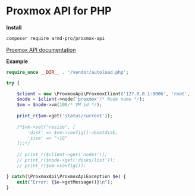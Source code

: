# Proxmox API for PHP

**Install**
```bash
composer require armd-pro/proxmox-api
```

[Proxmox API documentation](https://pve.proxmox.com/pve-docs/api-viewer/index.html)

**Example**
```php
require_once __DIR__ . '/vendor/autoload.php';

try {

    $client = new \ProxmoxApi\ProxmoxClient('127.0.0.1:8006', 'root', 'password', 'pam');
    $node = $client->node('proxmox'/* Node name */);
    $vm = $node->vm(100/* VM id */);
    
    print_r($vm->get('status/current'));
    
    /*$vm->set("resize", [
        'disk' => $vm->config()->bootdisk,
        'size' => "+1G"
    ]);*/
    
    // print_r($client->get('nodes'));
    // print_r($node->get('disks/list'));
    // print_r($vm->config());

} catch(\ProxmoxApi\ProxmoxApiException $e) {
    exit("Error: {$e->getMessage()}\n");
}
```